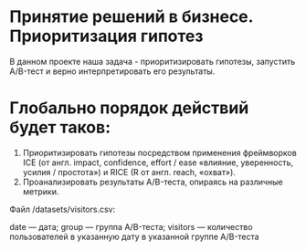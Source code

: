 # Принятие решений в бизнесе. Приоритизация гипотез

В данном проекте наша задача - приоритизировать гипотезы, запустить A/B-тест и верно интерпретировать его результаты.

# Глобально порядок действий будет таков:

1. Приоритизировать гипотезы посредством применения фреймворков ICE (от англ. impact, confidence, effort / ease «влияние, уверенность, усилия / простота») и RICE (R от англ. reach, «охват»).
2. Проанализировать результаты A/B-теста, опираясь на различные метрики.

Файл /datasets/visitors.csv:

date — дата;
group — группа A/B-теста;
visitors — количество пользователей в указанную дату в указанной группе A/B-теста
